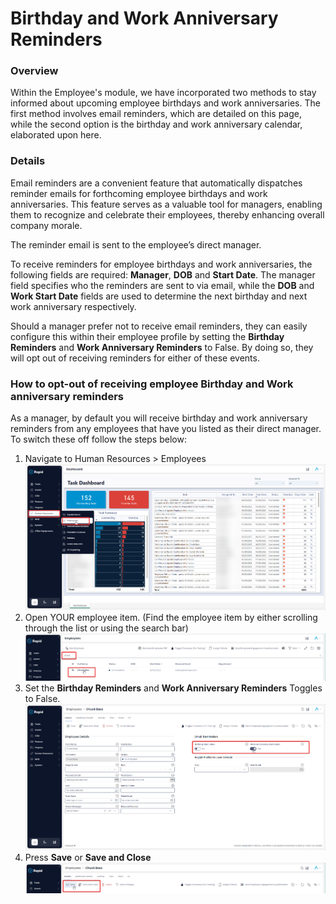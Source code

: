 # Birthday and Work Anniversary Reminders

### Overview

Within the Employee's module, we have incorporated two methods to stay informed about upcoming employee birthdays and work anniversaries. The first method involves email reminders, which are detailed on this page, while the second option is the birthday and work anniversary calendar, elaborated upon here.

### Details

Email reminders are a convenient feature that automatically dispatches reminder emails for forthcoming employee birthdays and work anniversaries. This feature serves as a valuable tool for managers, enabling them to recognize and celebrate their employees, thereby enhancing overall company morale.

The reminder email is sent to the employee’s direct manager.

To receive reminders for employee birthdays and work anniversaries, the following fields are required: **Manager**, **DOB** and **Start Date**. The manager field specifies who the reminders are sent to via email, while the **DOB** and **Work Start Date** fields are used to determine the next birthday and next work anniversary respectively.

Should a manager prefer not to receive email reminders, they can easily configure this within their employee profile by setting the **Birthday Reminders** and **Work Anniversary Reminders** to False. By doing so, they will opt out of receiving reminders for either of these events.

### How to opt-out of receiving employee Birthday and Work anniversary reminders

As a manager, by default you will receive birthday and work anniversary reminders from any employees that have you listed as their direct manager. To switch these off follow the steps below:

1. Navigate to Human Resources &gt; Employees  
    ![image-1702515802672.png](../Global-Images/downloaded_image_1705285192509.png)
2. Open YOUR employee item. (Find the employee item by either scrolling through the list or using the search bar)  
    ![image-1702516317433.png](./../Global-Images/downloaded_image_1705285193519.png)
3. Set the **Birthday Reminders** and **Work Anniversary Reminders** Toggles to False.  
    ![image-1702517066457.png](./downloaded_image_1705285194535.png)
4. Press **Save** or ****Save and Close**** ![image-1702517094841.png](./downloaded_image_1705285195545.png)